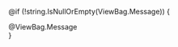  @if (!string.IsNullOrEmpty(ViewBag.Message))
        {
            <div class="alert alert-info">@ViewBag.Message</div>
        }
